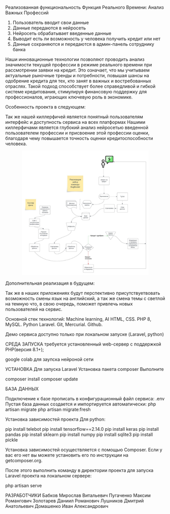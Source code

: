 Реализованная функциональность
Функция Реального Времени: Анализ Важных Профессий

1) Пользователь вводит свои данные
2) Данные передаются в нейросеть
3) Нейросеть обрабатывает введенные данные
4) Выводит есть ли возможность у человека получить кредит или нет
5) Данные сохраняются и передаются в админ-панель сотруднику банка

Наши инновационные технологии позволяют проводить анализ значимости текущей профессии в режиме реального времени при рассмотрении заявки на кредит. Это означает, что мы учитываем актуальные рыночные тренды и потребности, повышая шансы на одобрение кредита для тех, кто занят в важных и востребованных отраслях. Такой подход способствует более справедливой и гибкой системе кредитования, стимулируя финансовую поддержку для профессионалов, играющих ключевую роль в экономике.

Особенность проекта в следующем:

Так же нашей киллерфичей является понятный пользователям интерфейс
и доступность сервиса на всех платформах
Нашими киллерфичами является глубокий анализ нейросетью введенной пользователем профессии и присвоение этой профессии оценки, благодаря чему повышается точность оценки кредитоспособности человека.


<p align="center"><a href="" target="_blank"><img src="block-schema.jpg" width="400" alt="Block Schema"></a></p>


Дополнительная реализация в будущем:

Так же в наших приложениях будут перспективно присутствуетвовать возможность смены язык на английский, а так же смена темы с светлой на темную что, в свою очередь, поможет привлечь новых пользователей на сервис.

Основной стек технологий:
Machine learning, AI
HTML, CSS.
PHP 8, MySQL.
Python
Laravel.
Git, Mercurial.
Github.

Демо сервиса доступно только при локальном запуске (Laravel, python)


СРЕДА ЗАПУСКА
требуется установленный web-сервер с поддержкой PHP(версия 8.1+);

google colab для заупска нейроной сети 

УСТАНОВКА
Для запуска Laravel
Установка пакета composer
Выполните

composer install
composer update


БАЗА ДАННЫХ

Подключение к базе прописать в конфигурационный файл сервиса: .env
Пустая база данных создается и импортируется автоматически:
php artisan migrate
php artisan migrate:fresh


Установка зависимостей проекта
Для python:

pip install telebot
pip install tensorflow==2.14.0
pip install keras
pip install pandas
pip install sklearn
pip install numpy
pip install sqlite3
pip install pickle

Установка зависимостей осуществляется с помощью Composer. Если у вас его нет вы можете установить его по инструкции на getcomposer.org.

После этого выполнить команду в директории проекта для запуска Laravel проекта на локальном сервере:

php artisan serve

РАЗРАБОТЧИКИ
Бабков Мирослав Витальевич
Пугаченко Максим Романгович
Золотарев Даниил Романович
Лушников Дмитрий Анатольевич
Домашенко Иван Александрович